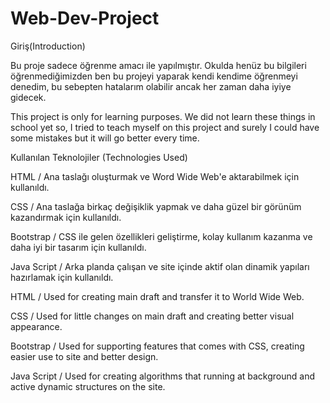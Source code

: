 # Web-Dev-Project

Giriş(Introduction)

Bu proje sadece öğrenme amacı ile yapılmıştır. Okulda henüz bu bilgileri öğrenmediğimizden ben bu projeyi yaparak kendi kendime
öğrenmeyi denedim, bu sebepten hatalarım olabilir ancak her zaman daha iyiye gidecek.


This project is only for learning purposes. We did not learn these things in school yet so, I tried to teach myself on this
project and surely I could have some mistakes but it will go better every time.




Kullanılan Teknolojiler (Technologies Used)


HTML        / Ana taslağı oluşturmak ve Word Wide Web'e aktarabilmek için kullanıldı.

CSS         / Ana taslağa birkaç değişiklik yapmak ve daha güzel bir görünüm kazandırmak için kullanıldı.

Bootstrap   / CSS ile gelen özellikleri geliştirme, kolay kullanım kazanma ve daha iyi bir tasarım için kullanıldı.

Java Script / Arka planda çalışan ve site içinde aktif olan dinamik yapıları hazırlamak için kullanıldı.


HTML        / Used for creating main draft and transfer it to World Wide Web.

CSS         / Used for little changes on main draft and creating better visual appearance.

Bootstrap   / Used for supporting features that comes with CSS, creating easier use to site and better design.

Java Script / Used for creating algorithms that running at background and active dynamic structures on the site.
